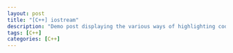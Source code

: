 ```yaml
---
layout: post
title: "[C++] iostream"
description: "Demo post displaying the various ways of highlighting code in Markdown."
tags: [C++]
categories: [C++]
---
```


